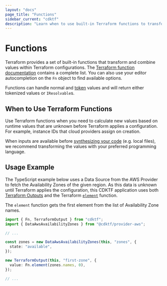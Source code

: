 ```yaml
---
layout: "docs"
page_title: "Functions"
sidebar_current: "cdktf"
description: "Learn when to use built-in Terraform functions to transform or combine values."
---
```


# Functions

Terraform provides a set of built-in functions that transform and combine values within Terraform configurations. The [Terraform function documentation](https://www.terraform.io/docs/language/functions/index.html) contains a complete list. You can also use your editor autocompletion on the `Fn` object to find available options.

Functions can handle normal and [token](./tokens.md) values and will return either tokenized values or `IResolvable`s.

## When to Use Terraform Functions

Use Terraform functions when you need to calculate new values based on runtime values that are unknown before Terraform applies a configuration. For example, instance IDs that cloud providers assign on creation.

When inputs are available before [synthesizing your code](/cdktf/cli-reference/commands.html#synth) (e.g. local files), we recommend transforming the values with your preferred programming language.

## Usage Example

The TypeScript example below uses a Data Source from the AWS Provider to fetch the Availability Zones of the given region. As this data is unknown until Terraform applies the configuration, this CDKTF application uses both [Terraform Outputs](./variables-and-outputs.html#outputs) and the Terraform [`element`](https://www.terraform.io/docs/language/functions/element.html) function.

The `element` function gets the first element from the list of Availability Zone names.

```ts
import { Fn, TerraformOutput } from "cdktf";
import { DataAwsAvailabilityZones } from "@cdktf/provider-aws";

// ...

const zones = new DataAwsAvailabilityZones(this, "zones", {
  state: "available",
});

new TerraformOutput(this, "first-zone", {
  value: Fn.element(zones.names, 0),
});

// ...
```

